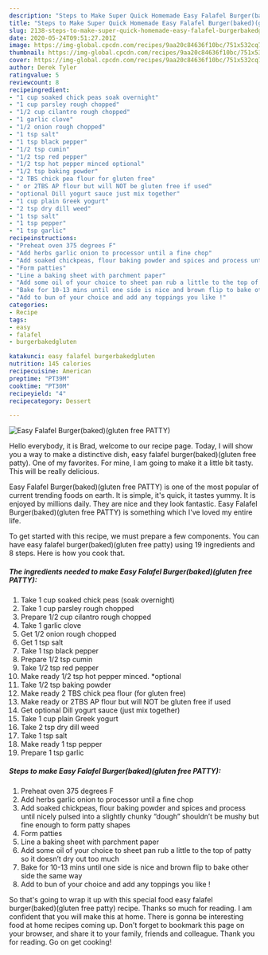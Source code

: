 ```yaml
---
description: "Steps to Make Super Quick Homemade Easy Falafel Burger(baked)(gluten free PATTY)"
title: "Steps to Make Super Quick Homemade Easy Falafel Burger(baked)(gluten free PATTY)"
slug: 2138-steps-to-make-super-quick-homemade-easy-falafel-burgerbakedgluten-free-patty
date: 2020-05-24T09:51:27.201Z
image: https://img-global.cpcdn.com/recipes/9aa20c84636f10bc/751x532cq70/easy-falafel-burgerbakedgluten-free-patty-recipe-main-photo.jpg
thumbnail: https://img-global.cpcdn.com/recipes/9aa20c84636f10bc/751x532cq70/easy-falafel-burgerbakedgluten-free-patty-recipe-main-photo.jpg
cover: https://img-global.cpcdn.com/recipes/9aa20c84636f10bc/751x532cq70/easy-falafel-burgerbakedgluten-free-patty-recipe-main-photo.jpg
author: Derek Tyler
ratingvalue: 5
reviewcount: 8
recipeingredient:
- "1 cup soaked chick peas soak overnight"
- "1 cup parsley rough chopped"
- "1/2 cup cilantro rough chopped"
- "1 garlic clove"
- "1/2 onion rough chopped"
- "1 tsp salt"
- "1 tsp black pepper"
- "1/2 tsp cumin"
- "1/2 tsp red pepper"
- "1/2 tsp hot pepper minced optional"
- "1/2 tsp baking powder"
- "2 TBS chick pea flour for gluten free"
- " or 2TBS AP flour but will NOT be gluten free if used"
- "optional Dill yogurt sauce just mix together"
- "1 cup plain Greek yogurt"
- "2 tsp dry dill weed"
- "1 tsp salt"
- "1 tsp pepper"
- "1 tsp garlic"
recipeinstructions:
- "Preheat oven 375 degrees F"
- "Add herbs garlic onion to processor until a fine chop"
- "Add soaked chickpeas, flour baking powder and spices and process until nicely pulsed into a slightly chunky “dough” shouldn’t be mushy but fine enough to form patty shapes"
- "Form patties"
- "Line a baking sheet with parchment paper"
- "Add some oil of your choice to sheet pan rub a little to the top of patty so it doesn’t dry out too much"
- "Bake for 10-13 mins until one side is nice and brown flip to bake other side the same way"
- "Add to bun of your choice and add any toppings you like !"
categories:
- Recipe
tags:
- easy
- falafel
- burgerbakedgluten

katakunci: easy falafel burgerbakedgluten 
nutrition: 145 calories
recipecuisine: American
preptime: "PT39M"
cooktime: "PT30M"
recipeyield: "4"
recipecategory: Dessert

---
```



![Easy Falafel Burger(baked)(gluten free PATTY)](https://img-global.cpcdn.com/recipes/9aa20c84636f10bc/751x532cq70/easy-falafel-burgerbakedgluten-free-patty-recipe-main-photo.jpg)

Hello everybody, it is Brad, welcome to our recipe page. Today, I will show you a way to make a distinctive dish, easy falafel burger(baked)(gluten free patty). One of my favorites. For mine, I am going to make it a little bit tasty. This will be really delicious.



Easy Falafel Burger(baked)(gluten free PATTY) is one of the most popular of current trending foods on earth. It is simple, it's quick, it tastes yummy. It is enjoyed by millions daily. They are nice and they look fantastic. Easy Falafel Burger(baked)(gluten free PATTY) is something which I've loved my entire life.


To get started with this recipe, we must prepare a few components. You can have easy falafel burger(baked)(gluten free patty) using 19 ingredients and 8 steps. Here is how you cook that.

<!--inarticleads1-->

##### The ingredients needed to make Easy Falafel Burger(baked)(gluten free PATTY):

1. Take 1 cup soaked chick peas (soak overnight)
1. Take 1 cup parsley rough chopped
1. Prepare 1/2 cup cilantro rough chopped
1. Take 1 garlic clove
1. Get 1/2 onion rough chopped
1. Get 1 tsp salt
1. Take 1 tsp black pepper
1. Prepare 1/2 tsp cumin
1. Take 1/2 tsp red pepper
1. Make ready 1/2 tsp hot pepper minced. *optional
1. Take 1/2 tsp baking powder
1. Make ready 2 TBS chick pea flour (for gluten free)
1. Make ready  or 2TBS AP flour but will NOT be gluten free if used
1. Get optional Dill yogurt sauce (just mix together)
1. Take 1 cup plain Greek yogurt
1. Take 2 tsp dry dill weed
1. Take 1 tsp salt
1. Make ready 1 tsp pepper
1. Prepare 1 tsp garlic




<!--inarticleads2-->

##### Steps to make Easy Falafel Burger(baked)(gluten free PATTY):

1. Preheat oven 375 degrees F
1. Add herbs garlic onion to processor until a fine chop
1. Add soaked chickpeas, flour baking powder and spices and process until nicely pulsed into a slightly chunky “dough” shouldn’t be mushy but fine enough to form patty shapes
1. Form patties
1. Line a baking sheet with parchment paper
1. Add some oil of your choice to sheet pan rub a little to the top of patty so it doesn’t dry out too much
1. Bake for 10-13 mins until one side is nice and brown flip to bake other side the same way
1. Add to bun of your choice and add any toppings you like !




So that's going to wrap it up with this special food easy falafel burger(baked)(gluten free patty) recipe. Thanks so much for reading. I am confident that you will make this at home. There is gonna be interesting food at home recipes coming up. Don't forget to bookmark this page on your browser, and share it to your family, friends and colleague. Thank you for reading. Go on get cooking!
